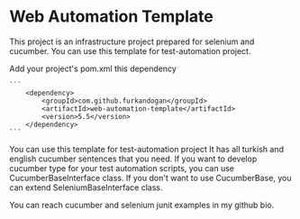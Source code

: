 # Web Automation Template

This project is an infrastructure project prepared for selenium and cucumber.
You can use this template for test-automation project.

Add your project's pom.xml this dependency

    ```
        <dependency>
            <groupId>com.github.furkandogan</groupId>
            <artifactId>web-automation-template</artifactId>
            <version>5.5</version>
        </dependency>
    ```

You can use this template for test-automation project
It has all turkish and english cucumber sentences that you need.
If you want to develop cucumber type for your test automation scripts, you can use CucumberBaseInterface class.
If you don't want to use CucumberBase, you can extend SeleniumBaseInterface class.

You can reach cucumber and selenium junit examples in my github bio.
